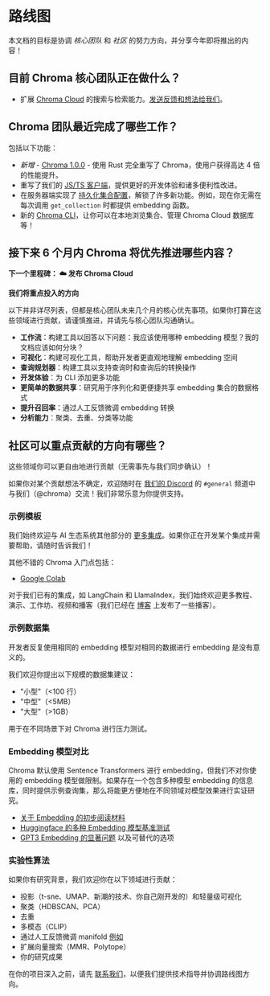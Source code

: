 # 路线图

本文档的目标是协调 *核心团队* 和 *社区* 的努力方向，并分享今年即将推出的内容！

## 目前 Chroma 核心团队正在做什么？

- 扩展 [Chroma Cloud](https://trychroma.com/signup) 的搜索与检索能力。[发送反馈和想法给我们](mailto:support@trychroma.com)。

## Chroma 团队最近完成了哪些工作？

包括以下功能：
- *新增* - [Chroma 1.0.0](https://trychroma.com/project/1.0.0) - 使用 Rust 完全重写了 Chroma，使用户获得高达 4 倍的性能提升。
- 重写了我们的 [JS/TS 客户端](https://www.youtube.com/watch?v=Hq3Rk84eGiY)，提供更好的开发体验和诸多便利性改进。
- 在服务器端实现了 [持久化集合配置](https://www.youtube.com/watch?v=zQg5peYd7b0)，解锁了许多新功能。例如，现在你无需在每次调用 `get_collection` 时都提供 embedding 函数。
- 新的 [Chroma CLI](https://www.youtube.com/watch?v=lHassGpmvK8)，让你可以在本地浏览集合、管理 Chroma Cloud 数据库等！

## 接下来 6 个月内 Chroma 将优先推进哪些内容？

**下一个里程碑： ☁️ 发布 Chroma Cloud**

**我们将重点投入的方向**

以下并非详尽列表，但都是核心团队未来几个月的核心优先事项。如果你打算在这些领域进行贡献，请谨慎推进，并请先与核心团队沟通确认。

- **工作流**：构建工具以回答以下问题：我应该使用哪种 embedding 模型？我的文档应该如何分块？
- **可视化**：构建可视化工具，帮助开发者更直观地理解 embedding 空间
- **查询规划器**：构建工具以支持查询时和查询后的转换操作
- **开发体验**：为 CLI 添加更多功能
- **更简单的数据共享**：研究用于序列化和更便捷共享 embedding 集合的数据格式
- **提升召回率**：通过人工反馈微调 embedding 转换
- **分析能力**：聚类、去重、分类等功能

## 社区可以重点贡献的方向有哪些？

这些领域你可以更自由地进行贡献（无需事先与我们同步确认）！

如果你对某个贡献想法不确定，欢迎随时在 [我们的 Discord](https://discord.gg/rahcMUU5XV) 的 `#general` 频道中与我们（@chroma）交流！我们非常乐意为你提供支持。

### 示例模板

我们始终欢迎与 AI 生态系统其他部分的 [更多集成](../../integrations/chroma-integrations)。如果你正在开发某个集成并需要帮助，请随时告诉我们！

其他不错的 Chroma 入门点包括：
- [Google Colab](https://colab.research.google.com/drive/1QEzFyqnoFxq7LUGyP1vzR4iLt9PpCDXv?usp=sharing)

对于我们已有的集成，如 LangChain 和 LlamaIndex，我们始终欢迎更多教程、演示、工作坊、视频和播客（我们已经在 [博客](https://trychroma.com/interviews) 上发布了一些播客）。

### 示例数据集

开发者反复使用相同的 embedding 模型对相同的数据进行 embedding 是没有意义的。

我们欢迎你提出以下规模的数据集建议：

- "小型"（<100 行）
- "中型"（<5MB）
- "大型"（>1GB）

用于在不同场景下对 Chroma 进行压力测试。

### Embedding 模型对比

Chroma 默认使用 Sentence Transformers 进行 embedding，但我们不对你使用的 embedding 模型做限制。如果存在一个包含多种模型 embedding 的信息库，同时提供示例查询集，那么将能更方便地在不同领域对模型效果进行实证研究。

- [关于 Embedding 的初步阅读材料](https://towardsdatascience.com/neural-network-embeddings-explained-4d028e6f0526?gi=ee46baab0d8f)
- [Huggingface 的多种 Embedding 模型基准测试](https://huggingface.co/blog/mteb)
- [GPT3 Embedding 的显著问题](https://twitter.com/Nils_Reimers/status/1487014195568775173) 以及可替代的选项

### 实验性算法

如果你有研究背景，我们欢迎你在以下领域进行贡献：

- 投影（t-sne、UMAP、新潮的技术、你自己刚开发的）和轻量级可视化
- 聚类（HDBSCAN、PCA）
- 去重
- 多模态（CLIP）
- 通过人工反馈微调 manifold [例如](https://github.com/openai/openai-cookbook/blob/main/examples/Customizing_embeddings.ipynb)
- 扩展向量搜索（MMR、Polytope）
- 你的研究成果

在你的项目深入之前，请先 [联系我们](https://discord.gg/MMeYNTmh3x)，以便我们提供技术指导并协调路线图方向。